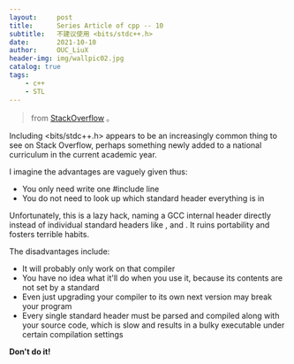 ```yaml
---
layout:     post
title:      Series Article of cpp -- 10
subtitle:   不建议使用 <bits/stdc++.h>        
date:       2021-10-10
author:     OUC_LiuX
header-img: img/wallpic02.jpg
catalog: true
tags:     
    - c++     
    - STL      
---     
```

> from [StackOverflow](https://stackoverflow.com/questions/31816095/why-should-i-not-include-bits-stdc-h) 。          
         
Including <bits/stdc++.h> appears to be an increasingly common thing to see on Stack Overflow, perhaps something newly added to a national curriculum in the current academic year.           

I imagine the advantages are vaguely given thus:           

* You only need write one #include line          
* You do not need to look up which standard header everything is in           

Unfortunately, this is a lazy hack, naming a GCC internal header directly instead of individual standard headers like <string>, <iostream> and <vector>. It ruins portability and fosters terrible habits.           

The disadvantages include:          
* It will probably only work on that compiler            
* You have no idea what it'll do when you use it, because its contents are not set by a standard            
* Even just upgrading your compiler to its own next version may break your program           
* Every single standard header must be parsed and compiled along with your source code, which is slow and results in a bulky executable under certain compilation settings

**Don't do it!**            
